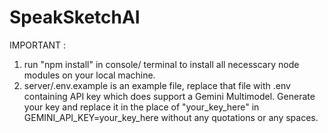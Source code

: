 # SpeakSketchAI

IMPORTANT :
1. run "npm install" in console/ terminal to install all necesscary node modules on your local machine.
2. server/.env.example is an example file, replace that file with .env containing API key which does support a Gemini Multimodel. Generate your key and replace it in the place of "your_key_here" in GEMINI_API_KEY=your_key_here without any quotations or any spaces.
